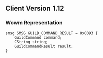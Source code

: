 ## Client Version 1.12

### Wowm Representation
```rust,ignore
smsg SMSG_GUILD_COMMAND_RESULT = 0x0093 {
    GuildCommand command;    
    CString string;    
    GuildCommandResult result;    
}

```
